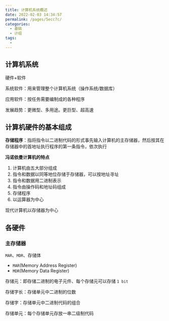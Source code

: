 ```yaml
---
title: 计算机系统概述
date: 2022-02-03 14:34:57
permalink: /pages/5ecc7c/
categories:
  - 基础
  - 计组
tags:
  - 
---
```

## 计算机系统

硬件+软件

系统软件：用来管理整个计算机系统（操作系统/数据库）

应用软件：按任务需要编制成的各种程序

发展趋势：更微型、多用途。更巨型、超高速



## 计算机硬件的基本组成

**存储程序**：指将指令以二进制代码的形式事先输入计算机的主存储器，然后按其在存储器中的首地址执行程序的第一条指令，依次执行

**冯诺依曼计算机的特点**

1. 计算机由五大部分组成
2. 指令和数据以同等地位存储于存储器，可以按地址寻址
3. 指令和数据用二进制表示
4. 指令由操作码和地址码组成
5. 存储程序
6. 以运算器为中心

现代计算机以存储器为中心



## 各硬件

### 主存储器

`MAR`、`MDR`、存储体

- `MAR`(Memory Address Register)
- `MDR`(Memory Data Register)

存储元：即存储二进制的电子元件、每个存储元可以存储 `1 bit`

存储字长：存储单元中二进制的位数

存储字：存储单元中二进制代码的组合

存储单元：每个存储单元存放一串二级制代码





















































